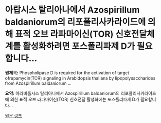 # 아랍시스 탈리아나에서 Azospirillum baldaniorum의 리포폴리사카라이드에 의해 표적 오브 라파마이신(TOR) 신호전달체계를 활성화하려면 포스폴리파제 D가 필요합니다...

**원제목:** Phospholipase D is required for the activation of target ofrapamycin(TOR) signaling in Arabidopsis thaliana by lipopolysaccharides from Azospirillum baldaniorum …

**요약:** 아라비돕시스 탈리아나에서 Azospirillum baldaniorum의 리포폴리사카라이드에 의한 표적 오브 라파마이신(TOR) 신호전달 활성화에는 포스폴리파제 D가 필요합니다...

[원문 링크](https://scholar.google.com/scholar_url?url=https://www.sciencedirect.com/science/article/pii/S0168945225002717&hl=ko&sa=X&d=6994748226566949966&ei=Dc1xaLKTM_fWieoPjKS8uQY&scisig=AAZF9b_EzXs3YkaMaZb3ItQb-o1Z&oi=scholaralrt&hist=BNQUaiIAAAAJ:14506666337630168194:AAZF9b_PeNf8wT0-VehjnTVRx6QU&html=&pos=0&folt=kw-top)
